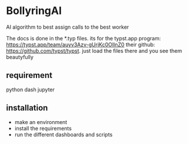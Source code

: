 # BollyringAI
AI algorithm to best assign calls to the best worker

The docs is done in the *.typ files. its for the typst.app program: https://typst.app/team/auyv3Azv-gUrjKc0OIlnZ0
their github: https://github.com/typst/typst. just load the files there and you see them beautyfully

## requirement
python 
dash
jupyter

## installation
 - make an environment
 - install the requirements
 - run the different dashboards and scripts

